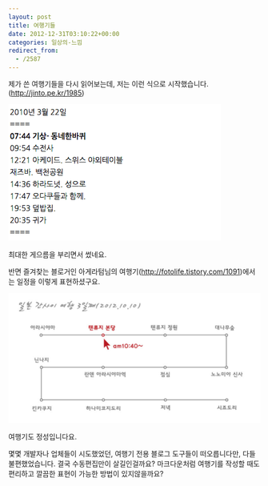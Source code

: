 ```yaml
---
layout: post
title: 여행기들
date: 2012-12-31T03:10:22+00:00
categories: 일상의-느낌
redirect_from:
  - /2587
---
```


제가 쓴 여행기들을 다시 읽어보는데, 저는 이런 식으로 시작했습니다. (<a href="http://jinto.pe.kr/1985">http://jinto.pe.kr/1985</a>)

![ ](/assets/media/uploads_2012_12_스크린샷-2012-12-31-오전-11.48.39.png)

최대한 게으름을 부리면서 썼네요.

반면 즐겨찾는 블로거인 아게라텀님의 여행기(<a href="http://fotolife.tistory.com/1091">http://fotolife.tistory.com/1091</a>)에서는 일정을 이렇게 표현하셨구요.

![ ](/assets/media/uploads_2012_12_스크린샷-2012-12-31-오전-11.44.18.png)

여행기도 정성입니다요.

몇몇 개발자나 업체들이 시도했었던, 여행기 전용 블로그 도구들이 떠오릅니다만, 다들 불편했었습니다. 결국 수동편집만이 살길인걸까요? 마크다운처럼 여행기를 작성할 때도 편리하고 깔끔한 표현이 가능한 방법이 있지않을까요?
<div id=comments>
</div>
